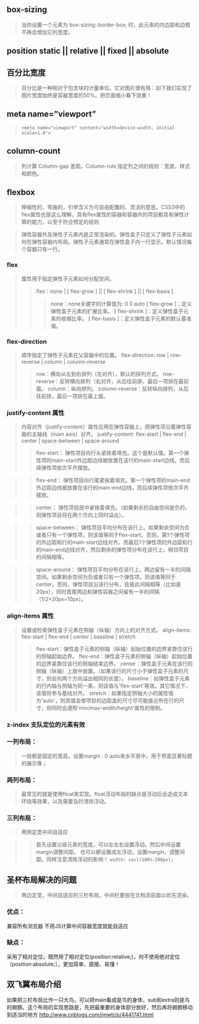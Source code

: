 ## box-sizing
> 当你设置一个元素为 box-sizing: border-box; 时，此元素的内边距和边框不再会增加它的宽度。

## position static || relative || fixed || absolute
## 百分比宽度
> 百分比是一种相对于包含块的计量单位。它对图片很有用：如下我们实现了图片宽度始终是容器宽度的50%。把页面缩小看下效果！

##  meta name=”viewport”
> `<meta name="viewport" content="width=device-width, initial-scale=1.0">`

## column-count  
> 列计算  Column-gap 差距。Column-rule 指定列之间的规则：宽度，样式和颜色。

##  flexbox
> 伸缩性的、弯曲的，引申含义为可自由配置的、灵活的意思。CSS3中的flex属性也是这么理解，具有flex属性的容器和容器内的项目都具有弹性计算的能力，以至于符合预定的规则


>  弹性容器外及弹性子元素内是正常渲染的。弹性盒子只定义了弹性子元素如何在弹性容器内布局。弹性子元素通常在弹性盒子内一行显示。默认情况每个容器只有一行。
 ### flex

 > 属性用于指定弹性子元素如何分配空间。
 >> flex：none | [ flex-grow ] || [ flex-shrink ] || [ flex-basis ]
  >>> none：none关键字的计算值为: 0 0 auto
 >>>[ flex-grow ]：定义弹性盒子元素的扩展比率。
 >>>[ flex-shrink ]：定义弹性盒子元素的收缩比率。
 >>>[ flex-basis ]：定义弹性盒子元素的默认基准值。
### flex-direction
 >  顺序指定了弹性子元素在父容器中的位置。
 > flex-direction: row | row-reverse | column | column-reverse
 >> row：横向从左到右排列（左对齐），默认的排列方式。
 >> row-reverse：反转横向排列（右对齐，从后往前排，最后一项排在最前面。
 >> column：纵向排列。
 >> column-reverse：反转纵向排列，从后往前排，最后一项排在最上面。

 ### justify-content 属性
 > 内容对齐（justify-content）属性应用在弹性容器上，把弹性项沿着弹性容器的主轴线（main axis）对齐。
 > justify-content: flex-start | flex-end | center | space-between | space-around
 >> flex-start： 弹性项目向行头紧挨着填充。这个是默认值。第一个弹性项的main-start外边距边线被放置在该行的main-start边线，而后续弹性项依次平齐摆放。

>> flex-end： 弹性项目向行尾紧挨着填充。第一个弹性项的main-end外边距边线被放置在该行的main-end边线，而后续弹性项依次平齐摆放。

>> center： 弹性项目居中紧挨着填充。（如果剩余的自由空间是负的，则弹性项目将在两个方向上同时溢出）。

>> space-between： 弹性项目平均分布在该行上。如果剩余空间为负或者只有一个弹性项，则该值等同于flex-start。否则，第1个弹性项的外边距和行的main-start边线对齐，而最后1个弹性项的外边距和行的main-end边线对齐，然后剩余的弹性项分布在该行上，相邻项目的间隔相等。

>> space-around： 弹性项目平均分布在该行上，两边留有一半的间隔空间。如果剩余空间为负或者只有一个弹性项，则该值等同于center。否则，弹性项目沿该行分布，且彼此间隔相等（比如是20px），同时首尾两边和弹性容器之间留有一半的间隔（1/2*20px=10px）。

### align-items 属性
> 设置或检索弹性盒子元素在侧轴（纵轴）方向上的对齐方式。
> align-items: flex-start | flex-end | center | baseline | stretch
>> flex-start：弹性盒子元素的侧轴（纵轴）起始位置的边界紧靠住该行的侧轴起始边界。
>> flex-end：弹性盒子元素的侧轴（纵轴）起始位置的边界紧靠住该行的侧轴结束边界。
>> center：弹性盒子元素在该行的侧轴（纵轴）上居中放置。（如果该行的尺寸小于弹性盒子元素的尺寸，则会向两个方向溢出相同的长度）。
>> baseline：如弹性盒子元素的行内轴与侧轴为同一条，则该值与'flex-start'等效。其它情况下，该值将参与基线对齐。
>> stretch：如果指定侧轴大小的属性值为'auto'，则其值会使项目的边距盒的尺寸尽可能接近所在行的尺寸，但同时会遵照'min/max-width/height'属性的限制。

### z-index 支队定位的元素有效

### 一列布局：

 > 一般都是固定的宽高，设置margin : 0 auto来水平居中，用于界面显著标题的展示等；

 ### 两列布局：

 > 最常见的就是使用float来实现。float浮动布局的缺点是浮动后会造成文本环绕等效果，以及需要及时清除浮动。
 ### 三列布局：

 > 两侧定宽中间自适应

>> 首先设置父级元素的宽度，可以左左右设置浮动。然后中间设置margin调整间距。 也可以都设置成左浮动，设置margin，调整间距。同样注意清除浮动的影响！ `width: cacl(100%-200px);`

## 圣杯布局解决的问题
> 两边定宽，中间自适应的三栏布局，中间栏要放在文档流前面以优先渲染。

### 优点：

兼容所有浏览器
不用JS计算中间容器宽度就能自适应
### 缺点：

采用了相对定位，既然用了相对定位(position:relative;)，何不使用绝对定位（position:absolute;），更加简单、直接、易懂！

## 双飞翼布局介绍
  如果把三栏布局比作一只大鸟，可以把main看成是鸟的身体，sub和extra则是鸟的翅膀。这个布局的实现思路是，先把最重要的身体部分放好，然后再将翅膀移动到适当的地方
  http://www.cnblogs.com/imwtr/p/4441741.html